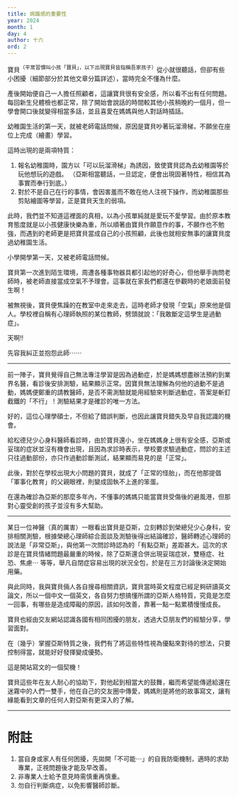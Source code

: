 ```yaml
---
title: 病識感的重要性
year: 2024
month: 1
day: 4
author: 十六
ord: 2
---
```


寶貝<sup>（平常習慣叫小孩「寶貝」，以下出現寶貝皆指稱吾家孩子）</sup>從小就很聽話，但卻有些小困擾（細節部分於其他文章分篇詳述），當時完全不懂為什麼。

產後開始便自己一人擔任照顧者，這讓寶貝很有安全感，所以看不出有任何問題。每回新生兒體檢也都正常，除了開始會說話的時間較其他小孩稍晚約一個月，但一學會開口後就變得相當多話，並且喜愛在媽媽與他人對話時插話。

幼稚園生活的第一天，就被老師電話問候，原因是寶貝吵著玩溜滑梯，不願坐在座位上完成（繪畫）學習。

這時出現的是兩項特質：

1. 報名幼稚園時，園方以「可以玩溜滑梯」為誘因，致使寶貝認為去幼稚園等於玩他想玩的遊戲。
   （亞斯相當聽話，一旦認定，便會出現固著特性，相信其為事實而奉行到底。）
2. 對於不是自己在行的事情，會因害羞而不敢在他人注視下操作，而幼稚園那些剪貼繪圖等學習，正是寶貝天生的弱項。

此時，我們並不知道這裡面的真相，以為小孩單純就是愛玩不愛學習。由於原本教育態度就是以小孩健康快樂為重，所以順著由寶貝作願意作的事，不願作也不勉強，而遇到的老師更是把寶貝當成自己的小孩照顧，此後也就相安無事的讓寶貝度過幼稚園生活。

小學開學第一天，又被老師電話問候。

寶貝第一次進到陌生環境，周遭各種事物器具都引起他的好奇心，但他舉手詢問老師時，被老師直接當成空氣不予理會。這事就在家長們都還在參觀時的老娘面前發生啊！

被無視後，寶貝便焦躁的在教室中走來走去，這時老師才發現「空氣」原來他是個人。學校裡自稱有心理師執照的某位教師，劈頭就說：「我敢斷定這學生是過動症」。

天啊‼️

先容我糾正並抱怨此師⋯⋯

---

前一陣子，寶貝覺得自己無法專注學習是因為過動症，於是媽媽想盡辦法預約到業界名醫，看診後安排測驗，結果顯示正常。因寶貝無法理解為何他的過動不是過動，媽媽便鄭重的請教醫師，是否不需測驗就能用經驗來判斷過動症，答案是斬釘截鐵的「不行」！測驗結果才是確診的唯一方法。

好的，這位心理學碩士，不但給了錯誤判斷，也因此讓寶貝錯失及早自我認識的機會。

給松德兒少心身科醫師看診時，由於寶貝還小，坐在媽媽身上很有安全感，亞斯或妥瑞的症狀並沒有機會出現，且因為求診時表示，學校要求驗過動症，問診的主述只往過動部份，亦只作過動診斷測試，結果顯而易見的是「正常」。

此後，對於在學校出現大小問題的寶貝，就成了「正常的怪胎」，而在他那提倡「軍事化教育」的父親眼裡，則變成固執不上進的笨蛋。

在還為確診為亞斯的那麼多年內，不懂事的媽媽只能當寶貝受傷後的避風港，但那對心靈受創的孩子並沒有多大幫助。

---

某日一位神醫（真的厲害）一眼看出寶貝是亞斯，立刻轉診到榮總兒少心身科，安排相關測驗，根據榮總心理師綜合面談及測驗後得出結論確診，醫師轉述心理師的說法是「非常亞斯」，與他第一次問診時認為的「有點亞斯」差距甚大。這次的求診是在寶貝情緒問題最嚴重的時候，除了亞斯還合併出現妥瑞症狀，雙極症、社恐、焦慮⋯ 等等，舉凡自閉症容易出現的狀況全包，於是在三方討論後決定開始用藥。

與此同時，我與寶貝倆人各自搜尋相關資訊，寶貝當時英文程度已經足夠研讀英文論文，所以一個中文一個英文，各自努力想搞懂所謂的亞斯人格特質，究竟是怎麼一回事，有哪些是造成障礙的原因，該如何改善，靠著一點一點累積慢慢成長。

寶貝也經由交友網站認識各國有相同困擾的朋友，透過大亞朋友們的經驗分享，學習面對。

在（幾乎）掌握亞斯特質之後，我們有了將這些特性視為優點來對待的想法，只要控制得當，就能好好發揮變成優勢。

這是開站寫文的一個契機！

寶貝這些年在友人耐心的協助下，對他起到相當大的鼓舞，繼而希望能傳遞給還在迷霧中的人們一雙手，他在自己的交友圈中傳愛，媽媽則是將他的故事寫文，讓有緣能看到文章的任何人對亞斯有更深入的了解。

---

# 附註

1. 當自身或家人有任何困擾，先拋開「不可能⋯」的自我防衛機制，適時的求助專業，正視問題後才能及早改善。
2. 非專業人士給予意見時需慎重再慎重。
3. 勿自行判斷病症，以免影響醫師診斷。
